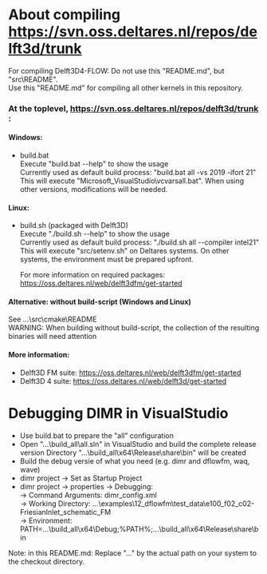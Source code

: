 # About compiling https://svn.oss.deltares.nl/repos/delft3d/trunk
For compiling Delft3D4-FLOW: Do not use this "README.md", but "src\README".   
Use this "README.md" for compiling all other kernels in this repository.


### At the toplevel, https://svn.oss.deltares.nl/repos/delft3d/trunk :   
#### Windows:   
- build.bat   
  Execute "build.bat --help" to show the usage   
  Currently used as default build process: "build.bat all -vs 2019 -ifort 21"   
  This will execute "Microsoft_VisualStudio\vcvarsall.bat". When using other versions, modifications will be needed.   

#### Linux:
- build.sh (packaged with Delft3D)  
  Execute "./build.sh --help" to show the usage   
  Currently used as default build process: "./build.sh all --compiler intel21"   
  This will execute "src/setenv.sh" on Deltares systems. On other systems, the environment must be prepared upfront.   

  For more information on required packages: https://oss.deltares.nl/web/delft3dfm/get-started    

#### Alternative: without build-script (Windows and Linux)
See ...\src\cmake\README   
WARNING: When building without build-script, the collection of the resulting binaries will need attention

#### More information:
- Delft3D FM suite: https://oss.deltares.nl/web/delft3dfm/get-started
- Delft3D 4  suite: https://oss.deltares.nl/web/delft3d/get-started



# Debugging DIMR in VisualStudio
- Use build.bat to prepare the "all" configuration
- Open "...\build_all\all.sln" in VisualStudio and build the complete release version
  Directory "...\build_all\x64\Release\share\bin" will be created
- Build the debug versie of what you need (e.g. dimr and dflowfm, waq, wave)
- dimr project -> Set as Startup Project
- dimr project -> properties -> Debugging:   
    -> Command Arguments: dimr_config.xml   
    -> Working Directory: ...\examples\12_dflowfm\test_data\e100_f02_c02-FriesianInlet_schematic_FM   
    -> Environment: PATH=...\build_all\x64\Debug;%PATH%;...\build_all\x64\Release\share\bin   


Note: in this README.md:
Replace "..." by the actual path on your system to the checkout directory.
